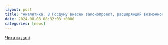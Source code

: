 ```yaml
---
layout: post
title: "Аналитика. В Госдуму внесен законопроект, расширяющий возможности применения РЭБ для защиты объектов ТЭК"
date: 2024-08-08 08:32:03 +0000
categories: [news]
---
```


[Читати далі](https://energyland.info/analitic-show-259720)
